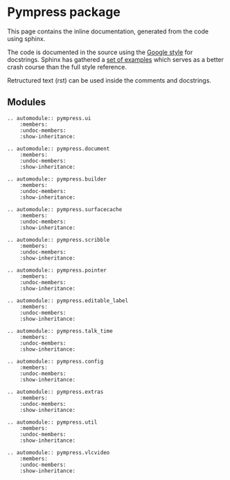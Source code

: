 # Pympress package

This page contains the inline documentation, generated from the code using sphinx.

The code is documented in the source using the [Google style](https://google.github.io/styleguide/pyguide.html) for docstrings. Sphinx has gathered a [set of examples](http://www.sphinx-doc.org/en/latest/ext/example_google.html) which serves as a better crash course than the full style reference.

Retructured text (rst) can be used inside the comments and docstrings.

## Modules

```eval_rst
.. automodule:: pympress.ui
    :members:
    :undoc-members:
    :show-inheritance:

.. automodule:: pympress.document
    :members:
    :undoc-members:
    :show-inheritance:

.. automodule:: pympress.builder
    :members:
    :undoc-members:
    :show-inheritance:

.. automodule:: pympress.surfacecache
    :members:
    :undoc-members:
    :show-inheritance:

.. automodule:: pympress.scribble
    :members:
    :undoc-members:
    :show-inheritance:

.. automodule:: pympress.pointer
    :members:
    :undoc-members:
    :show-inheritance:

.. automodule:: pympress.editable_label
    :members:
    :undoc-members:
    :show-inheritance:

.. automodule:: pympress.talk_time
    :members:
    :undoc-members:
    :show-inheritance:

.. automodule:: pympress.config
    :members:
    :undoc-members:
    :show-inheritance:

.. automodule:: pympress.extras
    :members:
    :undoc-members:
    :show-inheritance:

.. automodule:: pympress.util
    :members:
    :undoc-members:
    :show-inheritance:

.. automodule:: pympress.vlcvideo
    :members:
    :undoc-members:
    :show-inheritance:
```

